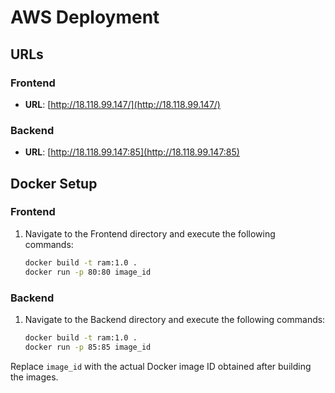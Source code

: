 # AWS Deployment

## URLs

### Frontend

- **URL**: [http://18.118.99.147/](http://18.118.99.147/)

### Backend

- **URL**: [http://18.118.99.147:85](http://18.118.99.147:85)

## Docker Setup

### Frontend

1. Navigate to the Frontend directory and execute the following commands:
   ```bash
   docker build -t ram:1.0 .
   docker run -p 80:80 image_id
   ```

### Backend

1. Navigate to the Backend directory and execute the following commands:
   ```bash
   docker build -t ram:1.0 .
   docker run -p 85:85 image_id
   ```

Replace `image_id` with the actual Docker image ID obtained after building the images.
